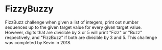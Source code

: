 # FizzyBuzzy

FizzBuzz challenge when given a list of integers, print out number sequences up to the given target value for every given target value. However, digits that are divisible by 3 or 5 will print "Fizz" or "Buzz" respectively, and "FizzBuzz" if both are divisible by 3 and 5. This challenge was completed by Kevin in 2018.

